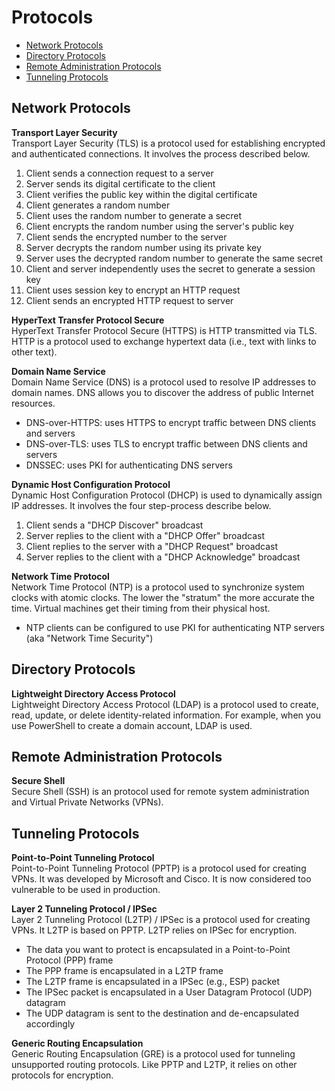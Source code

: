 # Protocols
* [Network Protocols](#network-protocols)
* [Directory Protocols](#directory-protocols)
* [Remote Administration Protocols](#remote-administration-protocols)
* [Tunneling Protocols](#tunneling-protocols)

## Network Protocols
**Transport Layer Security**  
Transport Layer Security (TLS) is a protocol used for establishing encrypted and authenticated connections. It involves the process described below. 
1. Client sends a connection request to a server
2. Server sends its digital certificate to the client
3. Client verifies the public key within the digital certificate
4. Client generates a random number 
5. Client uses the random number to generate a secret
6. Client encrypts the random number using the server's public key
7. Client sends the encrypted number to the server
8. Server decrypts the random number using its private key
9. Server uses the decrypted random number to generate the same secret 
10. Client and server independently uses the secret to generate a session key
11. Client uses session key to encrypt an HTTP request
12. Client sends an encrypted HTTP request to server

**HyperText Transfer Protocol Secure**  
HyperText Transfer Protocol Secure (HTTPS) is HTTP transmitted via TLS. HTTP is a protocol used to exchange hypertext data (i.e., text with links to other text).

**Domain Name Service**  
Domain Name Service (DNS) is a protocol used to resolve IP addresses to domain names. DNS allows you to discover the address of public Internet resources.  
* DNS-over-HTTPS: uses HTTPS to encrypt traffic between DNS clients and servers
* DNS-over-TLS: uses TLS to encrypt traffic between DNS clients and servers
* DNSSEC: uses PKI for authenticating DNS servers

**Dynamic Host Configuration Protocol**  
Dynamic Host Configuration Protocol (DHCP) is used to dynamically assign IP addresses. It involves the four step-process describe below. 
1. Client sends a "DHCP Discover" broadcast
2. Server replies to the client with a "DHCP Offer" broadcast
3. Client replies to the server with a "DHCP Request" broadcast
4. Server replies to the client with a "DHCP Acknowledge" broadcast 

**Network Time Protocol**  
Network Time Protocol (NTP) is a protocol used to synchronize system clocks with atomic clocks. The lower the "stratum" the more accurate the time. Virtual machines get their timing from their physical host. 
* NTP clients can be configured to use PKI for authenticating NTP servers (aka "Network Time Security")

## Directory Protocols
**Lightweight Directory Access Protocol**  
Lightweight Directory Access Protocol (LDAP) is a protocol used to create, read, update, or delete identity-related information. For example, when you use PowerShell to create a domain account, LDAP is used. 

## Remote Administration Protocols
**Secure Shell**  
Secure Shell (SSH) is an protocol used for remote system administration and Virtual Private Networks (VPNs).

## Tunneling Protocols
**Point-to-Point Tunneling Protocol**  
Point-to-Point Tunneling Protocol (PPTP) is a protocol used for creating VPNs. It was developed by Microsoft and Cisco. It is now considered too vulnerable to be used in production. 

**Layer 2 Tunneling Protocol / IPSec**  
Layer 2 Tunneling Protocol (L2TP) / IPSec is a protocol used for creating VPNs. It L2TP is based on PPTP. L2TP relies on IPSec for encryption. 
* The data you want to protect is encapsulated in a Point-to-Point Protocol (PPP) frame
* The PPP frame is encapsulated in a L2TP frame
* The L2TP frame is encapsulated in a IPSec (e.g., ESP) packet
* The IPSec packet is encapsulated in a User Datagram Protocol (UDP) datagram
* The UDP datagram is sent to the destination and de-encapsulated accordingly

**Generic Routing Encapsulation**  
Generic Routing Encapsulation (GRE) is a protocol used for tunneling unsupported routing protocols. Like PPTP and L2TP, it relies on other protocols for encryption. 

